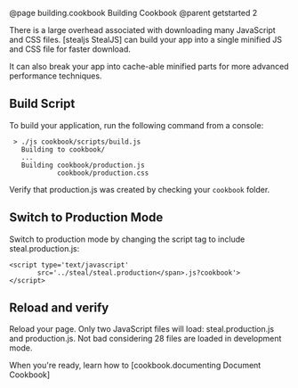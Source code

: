 @page building.cookbook Building Cookbook
@parent getstarted 2

There is a large overhead associated with 
downloading many JavaScript and CSS files. [stealjs StealJS]
can build your app into a single minified JS and CSS file
for faster download.

<div class='whisper'>
	It can also break your app into cache-able minified parts
	for more advanced performance techniques.
</div>

## Build Script

To build your application, run the following command from a console:

     > ./js cookbook/scripts/build.js
       Building to cookbook/
       ...
       Building cookbook/production.js
                cookbook/production.css

Verify that production.js was created by checking your `cookbook` folder.

## Switch to Production Mode

Switch to production mode by changing the script tag to include steal.production.js:

    <script type='text/javascript'
           src='../steal/steal.production</span>.js?cookbook'>
    </script>

## Reload and verify

Reload your page. Only two JavaScript files will load: steal.production.js and production.js.
Not bad considering 28 files are loaded in development mode.

When you're ready, learn how to [cookbook.documenting Document Cookbook]